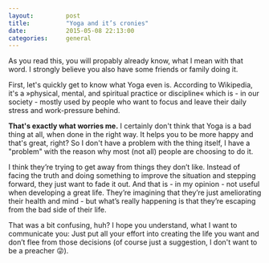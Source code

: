```yaml
---
layout:         post
title:          "Yoga and it’s cronies"
date:           2015-05-08 22:13:00
categories:     general
---
```


As you read this, you will propably already know, what I mean with that word. I strongly believe you also have some friends or family doing it.

First, let's quickly get to know what Yoga even is. According to Wikipedia, it's a »physical, mental, and spiritual practice or discipline« which is - in our society - mostly used by people who want to focus and leave their daily stress and work-pressure behind.

**That's exactly what worries me.** I certainly don't think that Yoga is a bad thing at all, when done in the right way. It helps you to be more happy and that's great, right? So I don't have a problem with the thing itself, I have a "problem" with the reason why most (not all) people are choosing to do it.

I think they’re trying to get away from things they don’t like. Instead of facing the truth and doing something to improve the situation and stepping forward, they just want to fade it out. And that is - in my opinion - not useful when developing a great life. They’re imagining that they’re just ameliorating their health and mind - but what’s really happening is that they’re escaping from the bad side of their life.

That was a bit confusing, huh? I hope you understand, what I want to communicate you: Just put all your effort into creating the life you want and don’t flee from those decisions (of course just a suggestion, I don't want to be a preacher :stuck_out_tongue_winking_eye:).